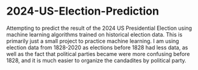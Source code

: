 # 2024-US-Election-Prediction
Attempting to predict the result of the 2024 US Presidential Election using machine learning algorithms trained on historical election data. This is primarily just a small project to practice machine learning.
I am using election data from 1828-2020 as elections before 1828 had less data, as well as the fact that political parties became were more confusing before 1828, and it is much easier to organize the candadites by political party.
